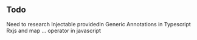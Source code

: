 ## Todo

Need to research Injectable providedIn
Generic Annotations in Typescript
Rxjs and map
... operator in javascript
